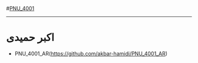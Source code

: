 #[PNU_4001](https://github.com/AliRazavi-edu/PNU_3992#TOC)
<div dir "rtl">

--------------

# اکبر حمیدی
- PNU_4001_AR(https://github.com/akbar-hamidi/PNU_4001_AR)
</div>
